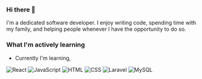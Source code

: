 ### Hi there 👋
I'm a dedicated software developer. I enjoy writing code, spending time with my family, and helping people whenever I have the opportunity to do so.

### What I'm actively learning

- Currently I'm learning,
  
![React](https://img.shields.io/badge/ReactJS-61DAFB?logo=react&logoColor=white)
![JavaScript](https://img.shields.io/badge/JavaScript-F7DF1E?logo=javascript&logoColor=black)
![HTML](https://img.shields.io/badge/HTML5-E34F26?logo=html5&logoColor=white)
![CSS](https://img.shields.io/badge/CSS3-1572B6?logo=css3&logoColor=white)
![Laravel](https://img.shields.io/badge/Laravel-FF2D20?logo=laravel&logoColor=white)
![MySQL](https://img.shields.io/badge/MySQL-4479A1?logo=mysql&logoColor=white)
